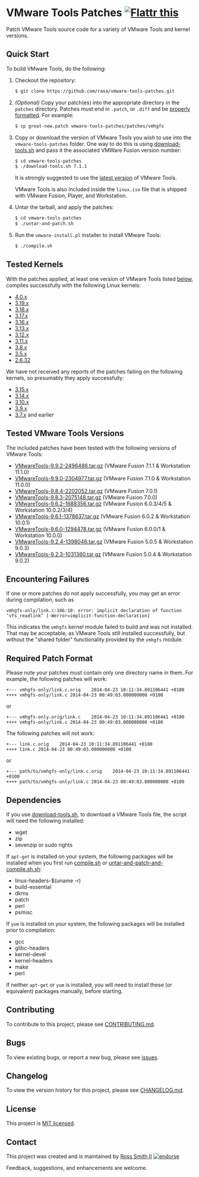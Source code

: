 # VMware Tools Patches [![Flattr this][flatter_png]][flatter]

Patch VMware Tools source code for a variety of VMware Tools and kernel versions.

## Quick Start

To build VMware Tools, do the following:

1. Checkout the repository:
	````bash
	$ git clone https://github.com/rasa/vmware-tools-patches.git
	````

2. *(Optional)* Copy your patch(es) into the appropriate directory in the `patches` directory. Patches must end in `.patch`, or `.diff` and be [properly formatted](#required-patch-format). For example:
	````bash
	$ cp great-new.patch vmware-tools-patches/patches/vmhgfs
	````

3. Copy or download the version of VMware Tools you wish to use into the `vmware-tools-patches` folder. One way to do this is using [download-tools.sh](../../blob/master/download-tools.sh) and pass it the associated VMWare Fusion version number:
	````bash
	$ cd vmware-tools-patches
	$ ./download-tools.sh 7.1.1
	````

   It is strongly suggested to use the [latest version](#tested-vmware-tools-versions) of VMware Tools.

   VMware Tools is also included inside the `linux.iso` file that is shipped with VMware Fusion, Player, and Workstation. 

4. Untar the tarball, and apply the patches:
	````bash
	$ cd vmware-tools-patches
	$ ./untar-and-patch.sh
	````

5. Run the `vmware-install.pl` installer to install VMware Tools:
	````bash
	$ ./compile.sh
	````

## Tested Kernels

With the patches applied, at least one version of VMware Tools listed [below](#tested-vmware-tools-versions), compiles successfully with the following Linux kernels:

* [4.0.x](http://kernelnewbies.org/Linux_4.0)
* [3.19.x](http://kernelnewbies.org/Linux_3.19)
* [3.18.x](http://kernelnewbies.org/Linux_3.18)
* [3.17.x](http://kernelnewbies.org/Linux_3.17)
* [3.16.x](http://kernelnewbies.org/Linux_3.16)
* [3.13.x](http://kernelnewbies.org/Linux_3.13)
* [3.12.x](http://kernelnewbies.org/Linux_3.12)
* [3.11.x](http://kernelnewbies.org/Linux_3.11)
* [3.8.x](http://kernelnewbies.org/Linux_3.8)
* [3.5.x](http://kernelnewbies.org/Linux_3.5)
* [2.6.32](http://kernelnewbies.org/Linux_2.6.32)

We have not received any reports of the patches failing on the following kernels, so presumably they apply successfully:

* [3.15.x](http://kernelnewbies.org/Linux_3.15)
* [3.14.x](http://kernelnewbies.org/Linux_3.14)
* [3.10.x](http://kernelnewbies.org/Linux_3.10)
* [3.9.x](http://kernelnewbies.org/Linux_3.9)
* [3.7.x](http://kernelnewbies.org/Linux_3.7) and earlier

## Tested VMware Tools Versions

The included patches have been tested with the following versions of VMware Tools:

* [VMwareTools-9.9.2-2496486.tar.gz](https://softwareupdate.vmware.com/cds/vmw-desktop/fusion/7.1.1/2498930/packages/com.vmware.fusion.tools.linux.zip.tar) (VMware Fusion 7.1.1 & Workstation 11.1.0)
* [VMwareTools-9.9.0-2304977.tar.gz](https://softwareupdate.vmware.com/cds/vmw-desktop/fusion/7.1.0/2314774/packages/com.vmware.fusion.tools.linux.zip.tar) (VMware Fusion 7.1.0 & Workstation 11.0.0)
* [VMwareTools-9.8.4-2202052.tar.gz](https://softwareupdate.vmware.com/cds/vmw-desktop/fusion/7.0.1/2235595/packages/com.vmware.fusion.tools.linux.zip.tar) (VMware Fusion 7.0.1)
* [VMwareTools-9.8.3-2075148.tar.gz](https://softwareupdate.vmware.com/cds/vmw-desktop/fusion/7.0.0/2075534/packages/com.vmware.fusion.tools.linux.zip.tar) (VMware Fusion 7.0.0)
* [VMwareTools-9.6.2-1688356.tar.gz](https://softwareupdate.vmware.com/cds/vmw-desktop/fusion/6.0.3/1747349/packages/com.vmware.fusion.tools.linux.zip.tar) (VMware Fusion 6.0.3/4/5 & Workstation 10.0.2/3/4)
* [VMwareTools-9.6.1-1378637.tar.gz](https://softwareupdate.vmware.com/cds/vmw-desktop/fusion/6.0.2/1398658/packages/com.vmware.fusion.tools.linux.zip.tar) (VMware Fusion 6.0.2 & Workstation 10.0.1)
* [VMwareTools-9.6.0-1294478.tar.gz](https://softwareupdate.vmware.com/cds/vmw-desktop/fusion/6.0.1/1331545/packages/com.vmware.fusion.tools.linux.zip.tar) (VMware Fusion 6.0.0/1 & Workstation 10.0.0)
* [VMwareTools-9.2.4-1398046.tar.gz](https://softwareupdate.vmware.com/cds/vmw-desktop/fusion/5.0.5/1945692/packages/com.vmware.fusion.tools.linux.zip.tar) (VMware Fusion 5.0.5 & Workstation 9.0.3)
* [VMwareTools-9.2.3-1031360.tar.gz](https://softwareupdate.vmware.com/cds/vmw-desktop/fusion/5.0.4/1435862/packages/com.vmware.fusion.tools.linux.zip.tar) (VMware Fusion 5.0.4 & Workstation 9.0.2)

## Encountering Failures

If one or more patches do not apply successfully, you may get an error during compilation, such as

````
vmhgfs-only/link.c:186:10: error: implicit declaration of function ‘vfs_readlink’ [-Werror=implicit-function-declaration]
````

This indicates the `vmhgfs` kernel module failed to build and was not installed. That may be acceptable, as VMware Tools still installed successfully, but without the "shared folder" functionality provided by the `vmhgfs` module.

## Required Patch Format

Please note your patches must contain only one directory name in them. For example, the following patches will work:

````
+--- vmhgfs-only/link.c.orig	2014-04-23 10:11:34.891106441 +0100
++++ vmhgfs-only/link.c	2014-04-23 00:49:03.000000000 +0100
````
or
````
+--- vmhgfs-only.orig/link.c	2014-04-23 10:11:34.891106441 +0100
++++ vmhgfs-only/link.c	2014-04-23 00:49:03.000000000 +0100
````
The following patches will not work:

````
+--- link.c.orig	2014-04-23 10:11:34.891106441 +0100
++++ link.c	2014-04-23 00:49:03.000000000 +0100
````
or
````
+--- path/to/vmhgfs-only/link.c.orig	2014-04-23 10:11:34.891106441 +0100
++++ path/to/vmhgfs-only/link.c	2014-04-23 00:49:03.000000000 +0100
````

## Dependencies

If you use [download-tools.sh](../../blob/master/download-tools.sh), to download a VMware Tools file, the script will need the following installed:

* wget
* zip
* sevenzip or sudo rights

If `apt-get` is installed on your system, the following packages will be installed when you first run [compile.sh](../../blob/master/compile.sh) or [untar-and-patch-and-compile.sh.sh](../../blob/master/untar-and-patch-and-compile.sh.sh):

* linux-headers-$(uname -r)
* build-essential
* dkms
* patch
* perl
* psmisc

If `yum` is installed on your system, the following packages will be installed prior to compilation:

* gcc
* glibc-headers 
* kernel-devel
* kernel-headers 
* make 
* perl

If neither `apt-get` or `yum` is installed, you will need to install these (or equivalent) packages manually, before starting.

## Contributing

To contribute to this project, please see [CONTRIBUTING.md](CONTRIBUTING.md).

## Bugs

To view existing bugs, or report a new bug, please see [issues](../../issues).

## Changelog

To view the version history for this project, please see [CHANGELOG.md](CHANGELOG.md).

## License

This project is [MIT licensed](LICENSE).

## Contact

This project was created and is maintained by [Ross Smith II][] [![endorse][endorse_png]][endorse]

Feedback, suggestions, and enhancements are welcome.

[Ross Smith II]: mailto:ross@smithii.com "ross@smithii.com"
[flatter]: https://flattr.com/submit/auto?user_id=rasa&url=https%3A%2F%2Fgithub.com%2Frasa%2Fvmware-tools-patches
[flatter_png]: http://button.flattr.com/flattr-badge-large.png "Flattr this"
[endorse]: https://coderwall.com/rasa
[endorse_png]: https://api.coderwall.com/rasa/endorsecount.png "endorse"
